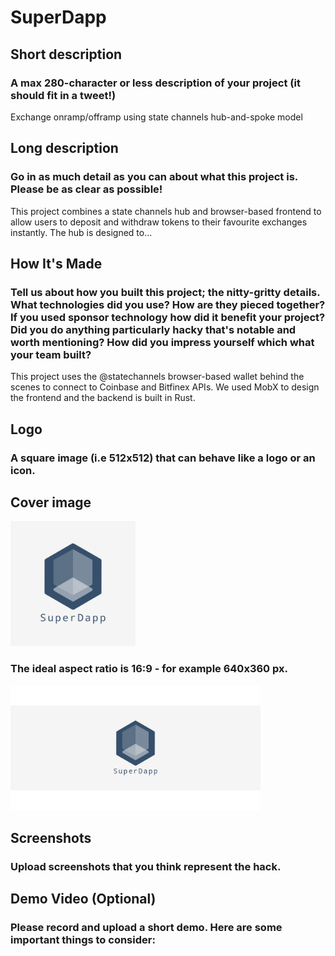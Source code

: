 # SuperDapp

## Short description

### A max 280-character or less description of your project (it should fit in a tweet!)

Exchange onramp/offramp using state channels hub-and-spoke model

## Long description

### Go in as much detail as you can about what this project is. Please be as clear as possible!

This project combines a state channels hub and browser-based frontend to allow users to deposit and withdraw tokens to their favourite exchanges instantly. The hub is designed to...

## How It's Made

### Tell us about how you built this project; the nitty-gritty details. What technologies did you use? How are they pieced together? If you used sponsor technology how did it benefit your project? Did you do anything particularly hacky that's notable and worth mentioning? How did you impress yourself which what your team built?

This project uses the @statechannels browser-based wallet behind the scenes to connect to Coinbase and Bitfinex APIs. We used MobX to design the frontend and the backend is built in Rust.

## Logo

### A square image (i.e 512x512) that can behave like a logo or an icon.

## Cover image

<img src="./public/logo.png" height="200">

### The ideal aspect ratio is 16:9 - for example 640x360 px.

<img src="./public/banner.png" height="200">

## Screenshots

### Upload screenshots that you think represent the hack.

## Demo Video (Optional)

### Please record and upload a short demo. Here are some important things to consider:
